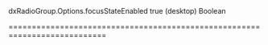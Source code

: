 <!--id-->dxRadioGroup.Options.focusStateEnabled<!--/id-->
<!--merge--><!--/merge-->
<!--default-->true (desktop)<!--/default-->
<!--type-->Boolean<!--/type-->
===========================================================================
